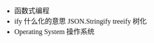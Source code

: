 <font face="SimSun" size=3>

- 函数式编程
- ify 什么化的意思 JSON.Stringify treeify 树化
- Operating System 操作系统

</font>